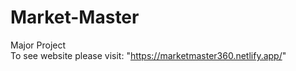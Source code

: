# Market-Master
Major Project
<br> To see website please visit: "https://marketmaster360.netlify.app/"
